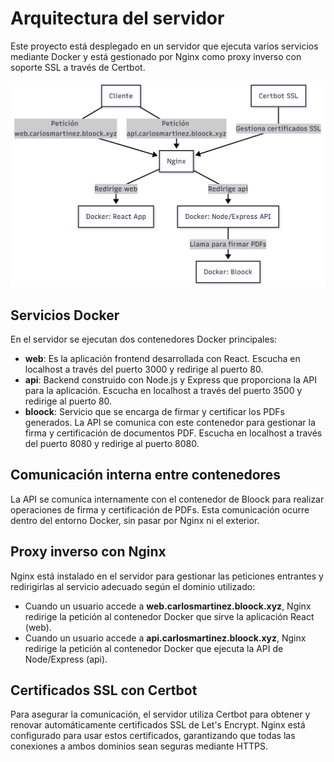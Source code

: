 # Arquitectura del servidor
Este proyecto está desplegado en un servidor que ejecuta varios servicios mediante Docker y está gestionado por Nginx como proxy inverso con soporte SSL a través de Certbot.

![Diragrama de la arquitectura del servicio](docs/architecture.png)

## Servicios Docker
En el servidor se ejecutan dos contenedores Docker principales:

- **web**: Es la aplicación frontend desarrollada con React. Escucha en localhost a través del puerto 3000 y redirige al puerto 80.
- **api**: Backend construido con Node.js y Express que proporciona la API para la aplicación. Escucha en localhost a través del puerto 3500 y redirige al puerto 80.
- **bloock**: Servicio que se encarga de firmar y certificar los PDFs generados. La API se comunica con este contenedor para gestionar la firma y certificación de documentos PDF. Escucha en localhost a través del puerto 8080 y redirige al puerto 8080.

## Comunicación interna entre contenedores
La API se comunica internamente con el contenedor de Bloock para realizar operaciones de firma y certificación de PDFs. Esta comunicación ocurre dentro del entorno Docker, sin pasar por Nginx ni el exterior.

## Proxy inverso con Nginx
Nginx está instalado en el servidor para gestionar las peticiones entrantes y redirigirlas al servicio adecuado según el dominio utilizado:

- Cuando un usuario accede a **web.carlosmartinez.bloock.xyz**, Nginx redirige la petición al contenedor Docker que sirve la aplicación React (web).
- Cuando un usuario accede a **api.carlosmartinez.bloock.xyz**, Nginx redirige la petición al contenedor Docker que ejecuta la API de Node/Express (api).

## Certificados SSL con Certbot
Para asegurar la comunicación, el servidor utiliza Certbot para obtener y renovar automáticamente certificados SSL de Let's Encrypt. Nginx está configurado para usar estos certificados, garantizando que todas las conexiones a ambos dominios sean seguras mediante HTTPS.